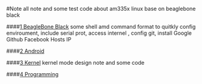#Note
all note and some test code about am335x linux base on beaglebone black 

####[1 BeagleBone Black](https://github.com/DingSoung/Linux/blob/master/beagleBoneBlack)
some shell amd command format to quitkly config enviroument, include serial prot, access internel , config git, install Google Github Facebook Hosts IP

####[2 Android](https://github.com/DingSoung/Linux/blob/master/android)

####[3 Kernel](https://github.com/DingSoung/Linux/blob/master/kernel)
kernel mode design note and some code

####[4 Programming](https://github.com/DingSoung/Linux/blob/master/programming)
